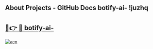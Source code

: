 ## About Projects - GitHub Docs botify-ai- !juzhq

# <h2><a href="https://andorid.site?title=botify-ai-&ref=14PRO">🔗👉 🔴 botify-ai-</a></h2>

[![acn](https://github.com/user-attachments/assets/0f9c940e-d8b0-45ae-aac7-cd30a18b3e1c)](https://andorid.site?title=botify-ai-&ref=14PRO)

